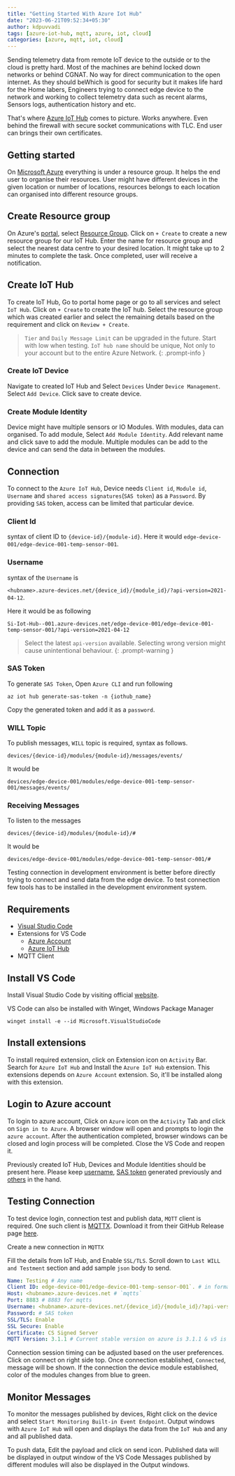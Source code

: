 ```yaml
---
title: "Getting Started With Azure Iot Hub"
date: "2023-06-21T09:52:34+05:30"
author: kdpuvvadi
tags: [azure-iot-hub, mqtt, azure, iot, cloud]
categories: [azure, mqtt, iot, cloud]
---
```


Sending telemetry data from remote IoT device to the outside or to the cloud is pretty hard. Most of the machines are behind locked down networks or behind CGNAT. No way for direct communication to the open internet. As they should beWhich is good for security but it makes life hard for the Home labers, Engineers trying to connect edge device to the network and working to collect telemetry data such as recent alarms, Sensors logs, authentication history and etc.

That's where [Azure IoT Hub](https://azure.microsoft.com/en-in/products/iot-hub) comes to picture. Works anywhere. Even behind the firewall with secure socket communications with TLC. End user can brings their own certificates.

## Getting started

On [Microsoft Azure](https://azure.microsoft.com/en-in/) everything is under a resource group. It helps the end user to organise their resources. User might have different devices in the given location or number of locations, resources belongs to each location can organised into different resource groups.

## Create Resource group

On Azure's [portal](https://portal.azure.com/), select [Resource Group](https://portal.azure.com/#view/HubsExtension/BrowseResourceGroups). Click on `+ Create` to create a new resource group for our IoT Hub. Enter the name for resource group and select the nearest data centre to your desired location. It might take up to 2 minutes to complete the task. Once completed, user will receive a notification.

## Create IoT Hub

To create IoT Hub, Go to portal home page or go to all services and select `IoT Hub`.  Click on `+ Create` to create the IoT hub. Select the resource group which was created earlier and select the remaining details based on the requirement and click on `Review + Create`.

> `Tier` and `Daily Message Limit` can be upgraded in the future. Start with low when testing. `IoT hub name` should be unique, Not only to your account but to the entire Azure Network.
{: .prompt-info }

### Create IoT Device

Navigate to created IoT Hub and Select `Devices` Under `Device Management`. Select `Add Device`. Click save to create device.

### Create Module Identity

Device might have multiple sensors or IO Modules. With modules, data can organised. To add module, Select `Add Module Identity`. Add relevant name and click save to add the module. Multiple modules can be add to the device and can send the data in between the modules.

## Connection

To connect to the `Azure IoT Hub`,  Device needs `Client id`, `Module id`, `Username` and `shared access signatures`(`SAS token`) as a `Password`. By providing `SAS` token, access can be limited that particular device.

### Client Id

syntax of client ID to `{device-id}/{module-id}`. Here it would `edge-device-001/edge-device-001-temp-sensor-001`.

### Username

syntax of the `Username` is

`<hubname>.azure-devices.net/{device_id}/{module_id}/?api-version=2021-04-12`.

Here it would be as following

`Si-Iot-Hub--001.azure-devices.net/edge-device-001/edge-device-001-temp-sensor-001/?api-version=2021-04-12`

> Select the latest `api-version` available. Selecting wrong version might cause unintentional behaviour.
{: .prompt-warning }

### SAS Token

To generate `SAS Token`, Open `Azure CLI` and run following

```shell
az iot hub generate-sas-token -n {iothub_name}
```

Copy the generated token and add it as a `password`.

### WILL Topic

To publish messages, `WILL` topic is required, syntax as follows.

`devices/{device-id}/modules/{module-id}/messages/events/`

It would be

`devices/edge-device-001/modules/edge-device-001-temp-sensor-001/messages/events/`

### Receiving Messages

To listen to the messages

`devices/{device-id}/modules/{module-id}/#`

It would be

`devices/edge-device-001/modules/edge-device-001-temp-sensor-001/#`

Testing connection in development environment is better before directly trying to connect and send data from the edge device. To test connection few tools has to be installed in the development environment system.

## Requirements

- [Visual Studio Code](https://code.visualstudio.com/)
- Extensions for VS Code
  - [Azure Account](https://marketplace.visualstudio.com/items?itemName=ms-vscode.azure-account)
  - [Azure IoT Hub](https://marketplace.visualstudio.com/items?itemName=vsciot-vscode.azure-iot-toolkit)
- MQTT Client

## Install VS Code

Install Visual Studio Code by visiting official [website](https://code.visualstudio.com/).

VS Code can also be installed with Winget, Windows Package Manager

```shell
winget install -e --id Microsoft.VisualStudioCode
```

## Install extensions

To install required extension, click on Extension icon on `Activity` Bar. Search for `Azure IoT Hub` and Install the `Azure IoT Hub` extension. This extensions depends on `Azure Account` extension. So, it'll be installed along with this extension.

## Login to Azure account

To login to azure account, Click on `Azure` icon on the `Activity` Tab and click on `Sign in to Azure`. A browser window will open and prompts to login the `azure account`. After the authentication completed, browser windows can be closed and login process will be completed. Close the VS Code and reopen it.

Previously created IoT Hub, Devices and Module Identities should be present here. Please keep [username](#username), [SAS token](#sas-token) generated previously and [others](#connection) in the hand.

## Testing Connection

To test device login, connection test and publish data, `MQTT` client is required. One such client is [MQTTX](https://github.com/emqx/MQTTX). Download it from their GitHub Release page [here](https://github.com/emqx/MQTTX/releases/latest).

Create a new connection in `MQTTX`

Fill the details from IoT Hub, and Enable `SSL/TLS`. Scroll down to `Last WILL and Testment` section and add sample `json` body to send.

```yaml
Name: Testing # Any name
Client ID: edge-device-001/edge-device-001-temp-sensor-001`. # in format {device-id}/{module-id}
Host: <hubname>.azure-devices.net # `mqtts`
Port: 8883 # 8883 for mqtts
Username: <hubname>.azure-devices.net/{device_id}/{module_id}/?api-version=2021-04-12
Password: # SAS token
SSL/TLS: Enable
SSL Secure: Enable
Certificate: CS Signed Server
MQTT Version: 3.1.1 # Current stable version on azure is 3.1.1 & v5 is in preview
```

Connection session timing can be adjusted based on the user preferences. Click on connect on right side top. Once connection established, `Connected`, message will be shown. If the connection the device module established, color of the modules changes from blue to green.

## Monitor Messages

To monitor the messages published by devices, Right click on the device and select `Start Monitoring Built-in Event Endpoint`. Output windows with `Azure IoT Hub` will open and displays the data from the `IoT Hub` and any and all published data.

To push data, Edit the payload and click on send icon. Published data will be displayed in output window of the VS Code Messages published by different modules will also be displayed in the Output windows.
